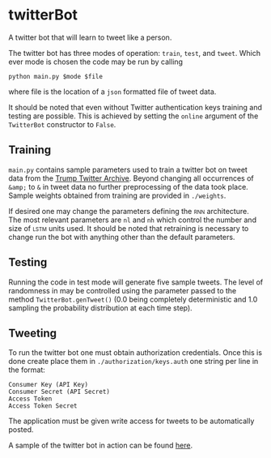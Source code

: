 # twitterBot
A twitter bot that will learn to tweet like a person.

The twitter bot has three modes of operation: `train`, `test`, and `tweet`. Which ever mode is chosen
the code may be run by calling

```
python main.py $mode $file
```

where file is the location of a `json` formatted file of tweet data.

It should be noted that even without Twitter authentication keys training and testing are possible. This
is achieved by setting the `online` argument of the `TwitterBot` constructor to `False`.

## Training
`main.py` contains sample parameters used to train a twitter bot on  tweet data from the [Trump Twitter
Archive](http://www.trumptwitterarchive.com/archive). Beyond changing all occurrences of `&amp;` to
`&` in tweet data no further preprocessing of the data took place. Sample weights obtained from training
are provided in `./weights`.

If desired one may change the parameters defining the
<span style="font-variant:small-caps;">rnn</span> architecture. The most relevant parameters are
`nl` and `nh` which control the number and size of
<span style="font-variant:small-caps;">lstm</span> units used. It should be noted that retraining is
necessary to change run the bot with anything other than the default parameters.

## Testing
Running the code in test mode will generate five sample tweets. The level of randomness in may be
controlled using the parameter passed to the method `TwitterBot.genTweet()` (0.0 being completely
deterministic and 1.0 sampling the probability distribution at each time step).

## Tweeting
To run the twitter bot one must obtain authorization credentials. Once this is done create place them
in `./authorization/keys.auth` one string per line in the format:

```
Consumer Key (API Key)
Consumer Secret (API Secret)
Access Token
Access Token Secret
```

The application must be given write access for tweets to be automatically posted.

A sample of the twitter bot in action can be found [here](https://twitter.com/trumptron9000).

